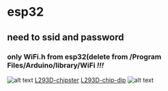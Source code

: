 # esp32

## need to ssid and password

### only WiFi.h from esp32(delete from /Program Files/Arduino/library/WiFi *!!!*

![alt text](https://github.com/juniorya/lessons_start_junior/blob/master/all_for_test/esp32_pinmap.png) 
[L293D-chipster](https://chipster.ru/search.html?q=l293d)
[L293D-chip-dip](https://www.chipdip.ru/product/l293dne)
![alt text](http://robotclass.ru/wp-content/uploads/2016/04/l293d_half_bb1.png)
